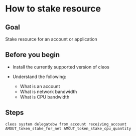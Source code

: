 # How to stake resource

## Goal

Stake resource for an account or application

## Before you begin

* Install the currently supported version of cleos

* Understand the following:
  * What is an account
  * What is network bandwidth
  * What is CPU bandwidth

## Steps

```shell
cleos system delegatebw from_account receiving_account AMOUT_token_stake_for_net AMOUT_token_stake_cpu_quantity
```